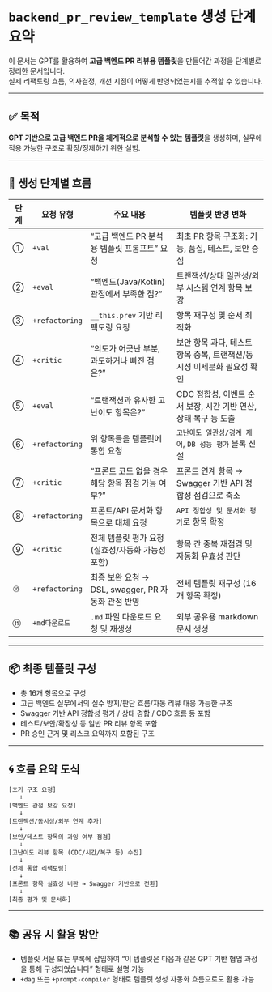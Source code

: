# `backend_pr_review_template` 생성 단계 요약

이 문서는 GPT를 활용하여 **고급 백엔드 PR 리뷰용 템플릿**을 만들어간 과정을 단계별로 정리한 문서입니다.  
실제 리팩토링 흐름, 의사결정, 개선 지점이 어떻게 반영되었는지를 추적할 수 있습니다.

---

## ✅ 목적

**GPT 기반으로 고급 백엔드 PR을 체계적으로 분석할 수 있는 템플릿**을 생성하며, 실무에 적용 가능한 구조로 확장/정제하기 위한 실험.

---

## 📘 생성 단계별 흐름

| 단계 | 요청 유형 | 주요 내용 | 템플릿 반영 변화 |
|------|-----------|-----------|------------------|
| ① | `+val` | “고급 백엔드 PR 분석용 템플릿 프롬프트” 요청 | 최초 PR 항목 구조화: 기능, 품질, 테스트, 보안 중심 |
| ② | `+eval` | “백엔드(Java/Kotlin) 관점에서 부족한 점?” | 트랜잭션/상태 일관성/외부 시스템 연계 항목 보강 |
| ③ | `+refactoring` | `__this.prev` 기반 리팩토링 요청 | 항목 재구성 및 순서 최적화 |
| ④ | `+critic` | “의도가 어긋난 부분, 과도하거나 빠진 점은?” | 보안 항목 과다, 테스트 항목 중복, 트랜잭션/동시성 미세분화 필요성 확인 |
| ⑤ | `+eval` | “트랜잭션과 유사한 고난이도 항목은?” | CDC 정합성, 이벤트 순서 보장, 시간 기반 연산, 상태 복구 등 도출 |
| ⑥ | `+refactoring` | 위 항목들을 템플릿에 통합 요청 | `고난이도 일관성/경계 제어`, `DB 성능 평가` 블록 신설 |
| ⑦ | `+critic` | “프론트 코드 없을 경우 해당 항목 점검 가능 여부?” | 프론트 연계 항목 → Swagger 기반 API 정합성 점검으로 축소 |
| ⑧ | `+refactoring` | 프론트/API 문서화 항목으로 대체 요청 | `API 정합성 및 문서화 평가`로 항목 확정 |
| ⑨ | `+critic` | 전체 템플릿 평가 요청 (실효성/자동화 가능성 포함) | 항목 간 중복 재점검 및 자동화 유효성 판단 |
| ⑩ | `+refactoring` | 최종 보완 요청 → DSL, swagger, PR 자동화 관점 반영 | 전체 템플릿 재구성 (16개 항목 확정) |
| ⑪ | `+md다운로드` | `.md` 파일 다운로드 요청 및 재생성 | 외부 공유용 markdown 문서 생성 |

---

## 📦 최종 템플릿 구성

- 총 16개 항목으로 구성
- 고급 백엔드 실무에서의 실수 방지/판단 흐름/자동 리뷰 대응 가능한 구조
- Swagger 기반 API 정합성 평가 / 상태 경합 / CDC 흐름 등 포함
- 테스트/보안/확장성 등 일반 PR 리뷰 항목 포함
- PR 승인 근거 및 리스크 요약까지 포함된 구조

---

## 🌀 흐름 요약 도식

```text
[초기 구조 요청]
   ↓
[백엔드 관점 보강 요청]
   ↓
[트랜잭션/동시성/외부 연계 추가]
   ↓
[보안/테스트 항목의 과잉 여부 점검]
   ↓
[고난이도 리뷰 항목 (CDC/시간/복구 등) 수집]
   ↓
[전체 통합 리팩토링]
   ↓
[프론트 항목 실효성 비판 → Swagger 기반으로 전환]
   ↓
[최종 평가 및 문서화]
```

---

## 📚 공유 시 활용 방안

- 템플릿 서문 또는 부록에 삽입하여 “이 템플릿은 다음과 같은 GPT 기반 협업 과정을 통해 구성되었습니다” 형태로 설명 가능
- `+dag` 또는 `+prompt-compiler` 형태로 템플릿 생성 자동화 흐름으로도 활용 가능
